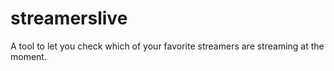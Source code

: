 # streamerslive
A tool to let you check which of your favorite streamers are streaming at the moment.
